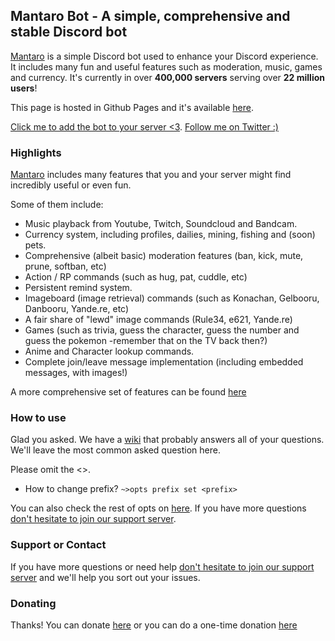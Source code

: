 ## Mantaro Bot - A simple, comprehensive and stable Discord bot

[Mantaro](https://github.com/Mantaro/MantaroBot) is a simple Discord bot used to enhance your Discord experience. It includes many fun and useful features such as moderation, music, games and currency. It's currently in over **400,000 servers** serving over **22 million users**!

This page is hosted in Github Pages and it's available [here](https://github.com/Mantaro/mantaro.github.io/). 

[Click me to add the bot to your server <3](https://add.mantaro.site).
[Follow me on Twitter :)](https://twitter.com/mantarodiscord)

### Highlights

[Mantaro](https://github.com/Mantaro/MantaroBot) includes many features that you and your server might find incredibly useful or even fun. 

Some of them include: 

- Music playback from Youtube, Twitch, Soundcloud and Bandcam.
- Currency system, including profiles, dailies, mining, fishing and (soon) pets.
- Comprehensive (albeit basic) moderation features (ban, kick, mute, prune, softban, etc)
- Action / RP commands (such as hug, pat, cuddle, etc)
- Persistent remind system.
- Imageboard (image retrieval) commands (such as Konachan, Gelbooru, Danbooru, Yande.re, etc)
- A fair share of "lewd" image commands (Rule34, e621, Yande.re)
- Games (such as trivia, guess the character, guess the number and guess the pokemon -remember that on the TV back then?)
- Anime and Character lookup commands.
- Complete join/leave message implementation (including embedded messages, with images!)

A more comprehensive set of features can be found [here](https://github.com/Mantaro/MantaroBot/blob/master/FEATURES.md)

### How to use

Glad you asked. We have a [wiki](https://github.com/Mantaro/MantaroBot/wiki) that probably answers all of your questions. We'll leave the most common asked question here.

Please omit the <>.

- How to change prefix? `~>opts prefix set <prefix>`

You can also check the rest of opts on [here](https://github.com/Mantaro/MantaroBot/wiki/Configuration). If you have more questions [don't hesitate to join our support server](https://support.mantaro.site).

### Support or Contact

If you have more questions or need help [don't hesitate to join our support server](https://support.mantaro.site) and we'll help you sort out your issues.

### Donating

Thanks! You can donate [here](https://www.patreon.com/mantaro) or you can do a one-time donation [here](https://paypal.me/mantarobot)

